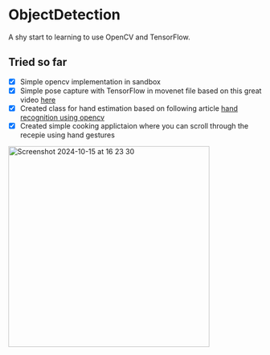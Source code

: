 # ObjectDetection
A shy start to learning to use OpenCV and TensorFlow.

## Tried so far
- [x] Simple opencv implementation in sandbox
- [x] Simple pose capture with TensorFlow in movenet file based on this great video [here](https://www.youtube.com/watch?v=SSW9LzOJSus&t=2644s)
- [x] Created class for hand estimation based on following article [hand recognition using opencv]([https://www.youtube.com/watch?v=SSW9LzOJSus&t=2644s](https://gautamaditee.medium.com/hand-recognition-using-opencv-a7b109941c88))
- [x] Created simple cooking applictaion where you can scroll through the recepie using hand gestures
<img width="400" alt="Screenshot 2024-10-15 at 16 23 30" src="https://github.com/user-attachments/assets/00b38d32-632f-4b28-b87e-0292ab4d2453">
